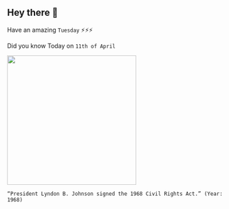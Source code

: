 ## Hey there 👋
Have an amazing `Tuesday` ⚡⚡⚡

Did you know Today on `11th of April`
 
 [<img src="https://iowaculture.gov/sites/default/files/primary-sources/images/history-education-pss-gov-johnson-source.jpg" width="300" />](https://iowaculture.gov/history/education/educator-resources/primary-source-sets/government-democracy-and-laws/president) 
 ```
“President Lyndon B. Johnson signed the 1968 Civil Rights Act.” (Year: 1968)
```
